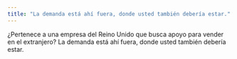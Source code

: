 ```yaml
---
title: "La demanda está ahí fuera, donde usted también debería estar."
---
```

¿Pertenece a una empresa del Reino Unido que busca apoyo para vender en el extranjero? La demanda está ahí fuera, donde usted también debería estar.
